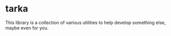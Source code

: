 # tarka

This library is a collection of various utilities to help develop something else, maybe even for you.
